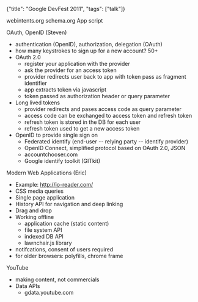 {"title": "Google DevFest 2011", "tags": ["talk"]}

webintents.org
schema.org
App script

OAuth, OpenID (Steven)
* authentication (OpenID), authorization, delegation (OAuth)
* how many keystrokes to sign up for a new account? 50+
* OAuth 2.0
  * register your application with the provider
  * ask the provider for an access token
  * provider redirects user back to app with token pass as fragment identifier
  * app extracts token via javascript
  * token passed as authorization header or query parameter
* Long lived tokens
  * provider redirects and pases access code as query parameter
  * access code can be exchanged to access token and refresh token
  * refresh token is stored in the DB for each user
  * refresh token used to get a new access token
* OpenID to provide single sign on
  * Federated identify (end-user -- relying party -- identify provider)
  * OpenID Connect, simplified protocol based on OAuth 2.0, JSON
  * accountchooser.com
  * Google identify toolkit (GITkit)

Modern Web Applications (Eric)
* Example: http://io-reader.com/
* CSS media queries
* Single page application
* History API for navigation and deep linking
* Drag and drop
* Working offline
  * application cache (static content)
  * file system API
  * indexed DB API
  * lawnchair.js library
* notifcations, consent of users required
* for older browsers: polyfills, chrome frame

YouTube
* making content, not commercials
* Data APIs
  * gdata.youtube.com
